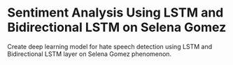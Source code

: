 # Sentiment Analysis Using LSTM and Bidirectional LSTM on Selena Gomez

Create deep learning model for hate speech detection using LSTM and Bidirectional LSTM layer on Selena Gomez phenomenon.
